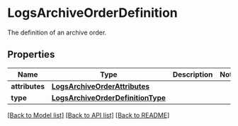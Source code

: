 # LogsArchiveOrderDefinition

The definition of an archive order.

## Properties
Name | Type | Description | Notes
------------ | ------------- | ------------- | -------------
**attributes** | [**LogsArchiveOrderAttributes**](LogsArchiveOrderAttributes.md) |  | 
**type** | [**LogsArchiveOrderDefinitionType**](LogsArchiveOrderDefinitionType.md) |  | 

[[Back to Model list]](README.md#documentation-for-models) [[Back to API list]](README.md#documentation-for-api-endpoints) [[Back to README]](README.md)


